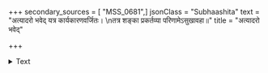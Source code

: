 +++
secondary_sources = [ "MSS_0681",]
jsonClass = "Subhaashita"
text = "अत्यादरो भवेद् यत्र कार्यकारणवर्जितः।  \nतत्र शङ्का प्रकर्तव्या परिणामेऽसुखावहा॥"
title = "अत्यादरो भवेद्"

+++

<details><summary>Text</summary>

अत्यादरो भवेद् यत्र कार्यकारणवर्जितः।  
तत्र शङ्का प्रकर्तव्या परिणामेऽसुखावहा॥
</details>
